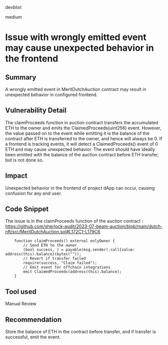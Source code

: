 devblixt

medium

# Issue with wrongly emitted event may cause unexpected behavior in the frontend

## Summary

A wrongly emitted event in MeritDutchAuction contract may result in unexpected behavior in configured frontend. 

## Vulnerability Detail

The claimProceeds function in auction contract transfers the accumulated ETH to the owner and emits the ClaimedProceeds(uint256) event. However, the value passed on to the event while emitting it is the balance of the contract after ETH is transferred to the owner, and hence will always be 0. If a frontend is tracking events, it will detect a ClaimedProceeds() event of 0 ETH and may cause unexpected behavior. The event should have ideally been emitted with the balance of the auction contract before ETH transfer, but is not done so. 

## Impact

Unexpected behavior in the frontend of project dApp can occur, causing confusion for any end user. 

## Code Snippet

The issue is in the claimProceeds function of the auction contract : https://github.com/sherlock-audit/2023-07-beam-auction/blob/main/dutch-nft/src/MeritDutchAuction.sol#L172C1-L179C6

```solidity
    function claimProceeds() external onlyOwner {
        // Send ETH to the owner
        (bool success, ) = payable(msg.sender).call{value: address(this).balance}(bytes(""));
        // Revert if transfer failed
        require(success, "Claim failed");
        // Emit event for offchain integrations
        emit ClaimedProceeds(address(this).balance);
    }
```

## Tool used

Manual Review

## Recommendation

Store the balance of ETH in the contract before transfer, and if transfer is successful, emit the event. 